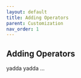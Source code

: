 ```yaml
---
layout: default
title: Adding Operators
parent: Customization
nav_order: 1
---
```


## Adding Operators

yadda yadda ...

